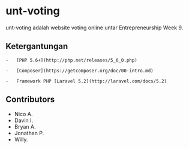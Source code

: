 # unt-voting

unt-voting adalah website voting online untar Entrepreneurship Week 9.

## Ketergantungan

    -   [PHP 5.6+](http://php.net/releases/5_6_0.php)
    
    -   [Composer](https://getcomposer.org/doc/00-intro.md)
    
    -   Framework PHP [Laravel 5.2](http://laravel.com/docs/5.2)

## Contributors

- Nico A.
- Davin I.
- Bryan A.
- Jonathan P.
- Willy.
